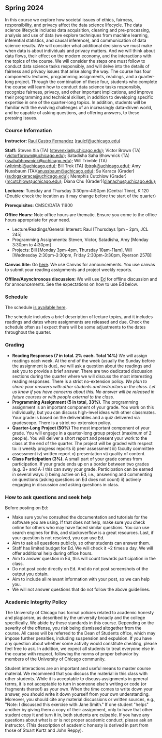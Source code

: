 ## Spring 2024

In this course we explore how societal issues of ethics, fairness, responsibility, and privacy affect the data science lifecycle. The data science lifecycle includes data acquisition, cleaning and pre-processing, analysis and use of data (we explore techniques from machine learning, inferential statistics, and causal inference), and communication of data science results. We will consider what additional decisions we must make when data is about individuals and privacy matters. And we will think about data flows, their effect on the modern economy, and the interactions with the topics of the course. We will consider the steps one must follow to conduct data science tasks responsibly, and will delve into the details of fairness and privacy issues that arise along the way. The course has four components: lectures, programming assignments, readings, and a quarter-long project. 
Through the combination of these four, students who complete the course will learn how to conduct data science tasks responsibly, recognize fairness, privacy, and other important implications, and improve their programming and technical skillset, in addition to developing specific expertise in one of the quarter-long topics. In addition, students will be familiar with the evolving challenges of an increasingly data-driven world, and be capable of asking questions, and offering answers, to these pressing issues.


### Course Information

**Instructor:** [Raul Castro Fernandez](https://raulcastrofernandez.com) (raulcf@uchicago.edu)

**Staff:** Steven Xia (TA) (stevenxia@uchicago.edu); Victor Brown (TA) (victorfbrown@uchicago.edu); Satadisha Saha Bhowmick (TA)(ssahabhowmick@uchicago.edu); Will Trimble (TA) (wltrimbl@uchicago.edu); Bill Trok (TA) (btrok@uchicago.edu); Amy Nussbaum (TA)(anussbaum@uchicago.edu); Su Karaca (Grader) (sudogakaraca@uchicago.edu); Memphis Cutchlow (Grader) (mcutchlow@uchicago.edu); Diana Chu (Grader)(dianachu@uchicago.edu);

**Lectures:** Tuesday and Thursday 3:30pm–4:50pm (Central Time), K 120 (Double check the location as it may change before the start of the quarter)

**Prerequisites:** CMSC/DATA 11900

**Office Hours:** Note office hours are thematic. Ensure you come to the office hours appropriate for your need.

- Lecture/Readings/General Interest: Raul [Thursdays 1pm - 2pm, JCL 245]
- Programming Assignments: Steven, Victor, Satadisha, Amy [Monday 3:30pm to 4:30pm]
- Projects: Bill [Monday 3pm-4pm, Thursday 10am-11am], Will [Wednesday 2:30pm-3:30pm, Friday 2:30pm-3:30pm, Ryerson 257B]

**Canvas Site:** Go [here](https://canvas.uchicago.edu/courses/56232). We use Canvas for announcements. You use canvas to submit your reading assignments and project weekly reports.

**Offline/Asynchronous discussion:** We will use [Ed](https://edstem.org/us/courses/57009) for offline discussion and for announcements. See the expectations on how to use Ed below.
 
### Schedule

The schedule [is available here](schedule.md).

The schedule includes a brief description of lecture topics, and it includes readings and dates where assignments are released and due. Check the schedule often as I expect there will be some adjustments to the dates throughout the quarter.

### Grading

- **Reading Responses (7 in total. 2% each. Total 14%)** We will assign readings each week. At the end of the week (usually the Sunday before the assignment is due), we will ask a question about the readings and ask you to provide a brief answer. There are two dedicated discussion sections during the quarter where we will discuss the most interesting reading responses. There is a strict no-extension policy. *We plan to share your answers with other students and instructors in the class. Let us know if you have concerns about this. No answer will be released in future courses or with people external to the class.*
- **Programming Assignment (5 in total, 33%).** The programming assignment is an important component of your grade. You work on this individually, but you can discuss high-level ideas with other classmates. Your grade is based on the deliverables and a quiz delivered via gradescope. There is a strict no-extension policy.
- **Quarter-Long Project (50%)** The most important component of your grade. You will engage in a quarter-long group project (maximum of 2 people). You will deliver a short report and present your work to the class at the end of the quarter. The project will be graded with respect to: i) weekly progress reports ii) peer assessment iii) faculty committee assessment iv) written report v) presentation vi) quality of content. 
- **Class Participation (3%).** A small part of your grade comes from participation. If your grade ends up on a border between two grades (e.g. B+ and A-) this can sway your grade. Participation can be earned in several ways: i) being active on Ed, i.e., answering and commenting on questions (asking questions on Ed does not count) ii) actively engaging in discussion and asking questions in class.

### How to ask questions and seek help

Before posting on Ed:

- Make sure you've consulted the documentation and tutorials for the software you are using. If that does not help, make sure you check online for others who may have faced similar questions. You can use search engines for this, and stackoverflow is a great resources. Last, if your question is not resolved, you can use Ed.
- Aim to ask all questions publicly, so other students can answer them.
- Staff has limited budget for Ed. We will check it ~2 times a day. We will offer additional help during office hours. 
- Aim to answer question in Ed, this will count towards participation in the class.
- Do not post code directly on Ed. And do not post screenshots of the output you obtain.
- Aim to include all relevant information with your post, so we can help you.
- We will not answer questions that do not follow the above guidelines.

### Academic Integrity Policy

The University of Chicago has formal policies related to academic honesty and plagiarism, as described by the university broadly and the college specifically. We abide by these standards in this course. Depending on the severity of the offense, you risk being dismissed altogether from the course. All cases will be referred to the Dean of Students office, which may impose further penalties, including suspension and expulsion. If you have any question about whether some activity would constitute cheating, please feel free to ask. In addition, we expect all students to treat everyone else in the course with respect, following the norms of proper behavior by members of the University of Chicago community. 

Student interactions are an important and useful means to master course material. We recommend that you discuss the material in this class with other students. While it is acceptable to discuss assignments in general terms, it is not acceptable to turn in someone else's writing or code (or fragments thereof) as your own. When the time comes to write down your answer, you should write it down yourself from your own understanding. Moreover, you should cite any material discussions or written sources, e.g., "Note: I discussed this exercise with Jane Smith." If one student "helps" another by giving them a copy of their assignment, only to have that other student copy it and turn it in, both students are culpable. If you have any questions about what is or is not proper academic conduct, please ask an instructor. (This description of academic honesty is derived in part from those of Stuart Kurtz and John Reppy).
